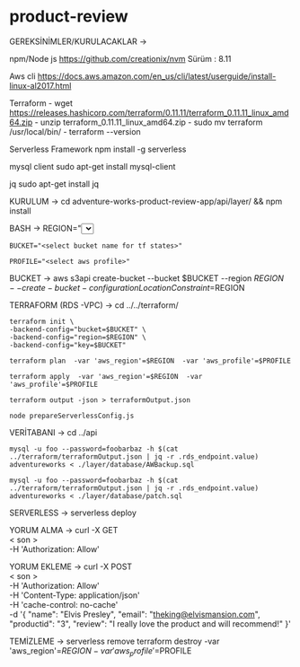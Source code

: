 # product-review
GEREKSİNİMLER/KURULACAKLAR ->

npm/Node js
	https://github.com/creationix/nvm
	Sürüm : 8.11

Aws cli
	https://docs.aws.amazon.com/en_us/cli/latest/userguide/install-linux-al2017.html

Terraform
	- wget https://releases.hashicorp.com/terraform/0.11.11/terraform_0.11.11_linux_amd64.zip
	- unzip terraform_0.11.11_linux_amd64.zip
	- sudo mv terraform /usr/local/bin/
	- terraform --version

Serverless Framework
	npm install -g serverless

mysql client
	sudo apt-get install mysql-client

jq
	sudo apt-get install jq

KURULUM ->
cd adventure-works-product-review-app/api/layer/ && npm install

BASH ->
	REGION="<select region>"
    
    BUCKET="<select bucket name for tf states>"
    
    PROFILE="<select aws profile>"
	
BUCKET -> 
	aws s3api create-bucket --bucket $BUCKET --region $REGION --create-bucket-configuration LocationConstraint=$REGION
	
TERRAFORM (RDS -VPC) ->
	cd ../../terraform/
    
    terraform init \
    -backend-config="bucket=$BUCKET" \
    -backend-config="region=$REGION" \
    -backend-config="key=$BUCKET"
    
    terraform plan  -var 'aws_region'=$REGION  -var 'aws_profile'=$PROFILE

	terraform apply  -var 'aws_region'=$REGION  -var 'aws_profile'=$PROFILE
	
	terraform output -json > terraformOutput.json
    
    node prepareServerlessConfig.js
	
VERİTABANI -> 
	cd ../api
    
    mysql -u foo --password=foobarbaz -h $(cat ../terraform/terraformOutput.json | jq -r .rds_endpoint.value) adventureworks < ./layer/database/AWBackup.sql
    
    mysql -u foo --password=foobarbaz -h $(cat ../terraform/terraformOutput.json | jq -r .rds_endpoint.value) adventureworks < ./layer/database/patch.sql
	
SERVERLESS ->
	serverless deploy


YORUM ALMA -> 
	curl -X GET \
    < son > \
    -H 'Authorization: Allow' 

YORUM EKLEME ->
	curl -X POST \
     < son > \
     -H 'Authorization: Allow' \
     -H 'Content-Type: application/json' \
     -H 'cache-control: no-cache' \
     -d '{
   "name": "Elvis Presley",
   "email": "theking@elvismansion.com",
   "productid": "3",
   "review": "I really love the product and will recommend!"
   }'
   
TEMİZLEME ->
	serverless remove
	terraform destroy -var 'aws_region'=$REGION  -var 'aws_profile'=$PROFILE
